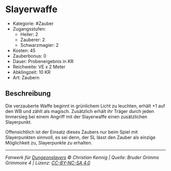 # Slayerwaffe

- Kategorie: #Zauber
- Zugangsstufen:
  - Heiler: 2
  - Zauberer: 2
  - Schwarzmagier: 2
- Kosten: 45
- Zauberbonus: 0
- Dauer: Probenergebnis in KR
- Reichweite: VE x 2 Meter
- Abklingzeit: 10 KR
- Art: Zaubern

## Beschreibung

Die verzauberte Waffe beginnt in grünlichem Licht zu leuchten, erhält +1 auf den WB und zählt als magisch. Zusätzlich erhält ihr Träger durch jeden Immersieg bei einem Angriff mit der Slayerwaffe einen zusätzlichen Slayerpunkt.

Offensichtlich ist der Einsatz dieses Zaubers nur beim Spiel mit Slayerpunkten sinnvoll, es sei denn, der SL lässt den Zauber als einzige Möglichkeit zu, Slayerpunkte zu erhalten.

---

_Fanwerk für [Dungeonslayers](https://www.dungeonslayers.net/) © Christian Kennig | Quelle: Bruder Grimms Grimmoire 4 | Lizenz: [CC-BY-NC-SA 4.0](https://creativecommons.org/licenses/by-nc-sa/4.0/deed.de)_

